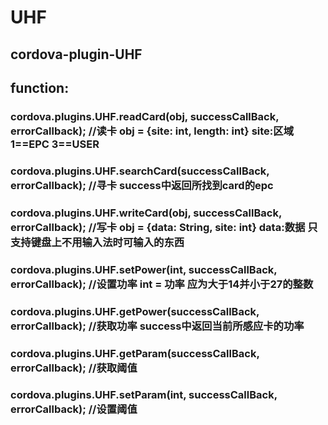 # UHF
## cordova-plugin-UHF

## function:
### cordova.plugins.UHF.readCard(obj, successCallBack, errorCallback);    //读卡  obj = {site: int, length: int}    site:区域 1==EPC 3==USER
### cordova.plugins.UHF.searchCard(successCallBack, errorCallback);       //寻卡  success中返回所找到card的epc
### cordova.plugins.UHF.writeCard(obj, successCallBack, errorCallback);   //写卡  obj = {data: String, site: int}   data:数据 只支持键盘上不用输入法时可输入的东西
### cordova.plugins.UHF.setPower(int, successCallBack, errorCallback);    //设置功率 int = 功率 应为大于14并小于27的整数
### cordova.plugins.UHF.getPower(successCallBack, errorCallback);         //获取功率 success中返回当前所感应卡的功率
### cordova.plugins.UHF.getParam(successCallBack, errorCallback);         //获取阈值
### cordova.plugins.UHF.setParam(int, successCallBack, errorCallback);    //设置阈值
